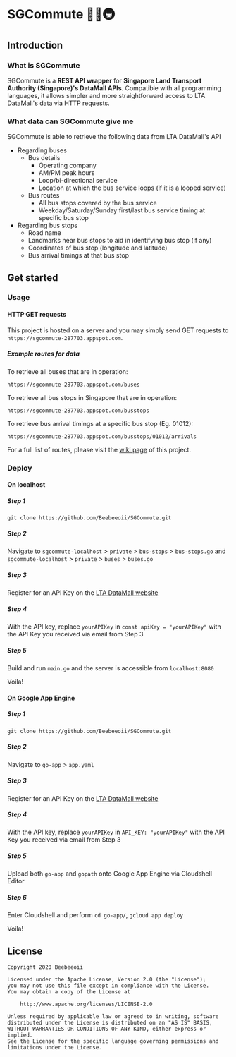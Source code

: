 # SGCommute 🚕🚌🚇

## Introduction

### What is SGCommute

SGCommute is a **REST API wrapper** for **Singapore Land Transport Authority (Singapore)'s DataMall APIs**. Compatible with all programming languages, it allows simpler and more straightforward access to LTA DataMall's data via HTTP requests.

### What data can SGCommute give me

SGCommute is able to retrieve the following data from LTA DataMall's API

- Regarding buses
  - Bus details
    - Operating company
    - AM/PM peak hours
    - Loop/bi-directional service
    - Location at which the bus service loops (if it is a looped service)
  - Bus routes
    - All bus stops covered by the bus service
    - Weekday/Saturday/Sunday first/last bus service timing at specific bus stop
- Regarding bus stops
  - Road name
  - Landmarks near bus stops to aid in identifying bus stop (if any)
  - Coordinates of bus stop (longitude and latitude)
  - Bus arrival timings at that bus stop

## Get started

### Usage

#### HTTP GET requests

This project is hosted on a server and you may simply send GET requests to `https://sgcommute-287703.appspot.com`.

##### __Example routes for data__

To retrieve all buses that are in operation:

`https://sgcommute-287703.appspot.com/buses`

To retrieve all bus stops in Singapore that are in operation:

`https://sgcommute-287703.appspot.com/busstops`

To retrieve bus arrival timings at a specific bus stop (Eg. 01012):

`https://sgcommute-287703.appspot.com/busstops/01012/arrivals`

For a full list of routes, please visit the [wiki page](https://github.com/Beebeeoii/SGCommute/wiki) of this project.

### Deploy

#### **On localhost**

##### **Step 1**

`git clone https://github.com/Beebeeoii/SGCommute.git`

##### **Step 2**

Navigate to `sgcommute-localhost` > `private` > `bus-stops` > `bus-stops.go` and `sgcommute-localhost` > `private` > `buses` > `buses.go`

##### **Step 3**

Register for an API Key on the [LTA DataMall website](https://www.mytransport.sg/content/mytransport/home/dataMall/request-for-api.html)

##### **Step 4**

With the API key, replace `yourAPIKey` in `const apiKey = "yourAPIKey"` with the API Key you received via email from Step 3

##### **Step 5**

Build and run `main.go` and the server is accessible from `localhost:8080`

Voila!

#### **On Google App Engine**

##### Step 1

`git clone https://github.com/Beebeeoii/SGCommute.git`

##### Step 2

Navigate to `go-app` > `app.yaml`

##### Step 3

Register for an API Key on the [LTA DataMall website](https://www.mytransport.sg/content/mytransport/home/dataMall/request-for-api.html)

##### Step 4

With the API key, replace `yourAPIKey` in `API_KEY: "yourAPIKey"` with the API Key you received via email from Step 3

##### Step 5

Upload both `go-app` and `gopath` onto Google App Engine via Cloudshell Editor

##### Step 6

Enter Cloudshell and perform `cd go-app/`, `gcloud app deploy`

Voila!

## License

    Copyright 2020 Beebeeoii

    Licensed under the Apache License, Version 2.0 (the "License");
    you may not use this file except in compliance with the License.
    You may obtain a copy of the License at

        http://www.apache.org/licenses/LICENSE-2.0

    Unless required by applicable law or agreed to in writing, software
    distributed under the License is distributed on an "AS IS" BASIS,
    WITHOUT WARRANTIES OR CONDITIONS OF ANY KIND, either express or implied.
    See the License for the specific language governing permissions and
    limitations under the License.
